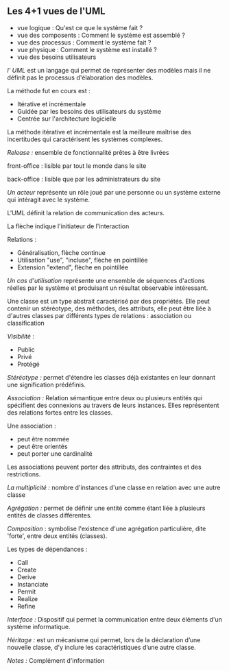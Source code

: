 ## Les 4+1 vues de l'UML ##

- vue logique : Qu'est ce que le système fait ?
- vue des composents : Comment le système est assemblé ?
- vue des processus : Comment le système fait ?
- vue physique : Comment le système est installé ?
- vue des besoins utilisateurs

*l' UML* est un langage qui permet de représenter des modèles mais il ne définit pas le processus d'élaboration des modèles.

La méthode fut en cours est :

- Itérative et incrémentale
- Guidée par les besoins des utilisateurs du système
- Centrée sur l'architecture logicielle

La méthode itérative et incrémentale est la meilleure maîtrise des incertitudes qui caractérisent les systèmes complexes.

*Release :* ensemble de fonctionnalité prêtes à être livrées

front-office : lisible par tout le monde dans le site

back-office : lisible que par les administrateurs du site

*Un acteur* représente un rôle joué par une personne ou un système externe qui intéragit avec le système.

L'UML définit la relation de communication des acteurs.

La flèche indique l'initiateur de l'interaction

Relations :

- Généralisation, flèche continue
- Utilisation "use", "incluse", flèche en pointillée
- Extension "extend", flèche en pointillée

*Un cas d'utilisation* représente une ensemble de séquences d'actions réelles par le système et produisant un résultat observable intéressant.

Une classe est un type abstrait caractérisé par des propriétés. Elle peut contenir un stéréotype, des méthodes, des attributs, elle peut être liée à d'autres classes par différents types de relations : association ou classification

*Visibilité* :

- Public
- Privé
- Protégé

*Stéréotype :* permet d'étendre les classes déjà existantes en leur donnant une signification prédéfinis.

*Association :* Relation sémantique entre deux ou plusieurs entités qui spécifient des connexions au travers de leurs instances. Elles représentent des relations fortes entre les classes.

Une association :

- peut être nommée
- peut être orientés
- peut porter une cardinalité

Les associations peuvent porter des attributs, des contraintes et des restrictions.

*La multiplicité :* nombre d'instances d'une classe en relation avec une autre classe

*Agrégation :* permet de définir une entité comme étant liée à plusieurs entités de classes différentes.

*Composition* :  symbolise l'existence d'une agrégation particulière, dite 'forte', entre deux entités (classes).

Les types de dépendances :

- Call
- Create
- Derive
- Instanciate
- Permit
- Realize
- Refine

*Interface :* Dispositif qui permet la communication entre deux éléments d'un système informatique.

*Héritage :* est un mécanisme qui permet, lors de la déclaration d’une nouvelle classe, d'y inclure les caractéristiques d’une autre classe.

*Notes :* Complément d'information